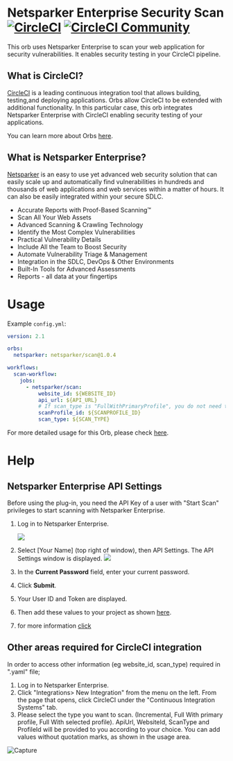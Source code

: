 # Netsparker Enterprise Security Scan [![CircleCI](https://circleci.com/gh/ahmetsonmez/netsparker-orb/tree/Alpha.svg?style=svg)](https://circleci.com/gh/ahmetsonmez/netsparker-orb/tree/Alpha) [![CircleCI Community](https://img.shields.io/badge/community-CircleCI%20Discuss-343434.svg)](https://discuss.circleci.com/c/ecosystem/orbs)


This orb uses Netsparker Enterprise to scan your web application for security vulnerabilities. It enables security testing in your CircleCI pipeline.

## What is CircleCI?

[CircleCI](https://circleci.com) is a leading continuous integration tool that allows building, testing,and deploying applications.
Orbs allow CircleCI to be extended with additional functionality. 
In this particular case, this orb integrates Netsparker Enterprise with CircleCI enabling security testing of your applications.

You can learn more about Orbs [here](https://circleci.com/docs/2.0/using-orbs/).

## What is Netsparker Enterprise?

[Netsparker](https://www.netsparker.com/) is an easy to use yet advanced web security solution that can easily scale up and automatically find vulnerabilities in hundreds and thousands of web applications and web services within a matter of hours. It can also be easily integrated within your secure SDLC.

 * Accurate Reports with Proof-Based Scanning™
 * Scan All Your Web Assets
 * Advanced Scanning & Crawling Technology
 * Identify the Most Complex Vulnerabilities
 * Practical Vulnerability Details
 * Include All the Team to Boost Security
 * Automate Vulnerability Triage & Management
 * Integration in the SDLC, DevOps & Other Environments
 * Built-In Tools for Advanced Assessments
 * Reports - all data at your fingertips
 
# Usage

Example `config.yml`:

```yaml
version: 2.1

orbs:
  netsparker: netsparker/scan@1.0.4

workflows:
  scan-workflow:
    jobs:
      - netsparker/scan:
          website_id: ${WEBSITE_ID}
          api_url: ${API_URL}
          # If scan_type is "FullWithPrimaryProfile", you do not need to fill in scanProfile_id.
          scanProfile_id: ${SCANPROFILE_ID}
          scan_type: ${SCAN_TYPE}
```

For more detailed usage for this Orb, please check [here](https://circleci.com/orbs/registry/orb/netsparker/scan).

# Help

## Netsparker Enterprise API Settings

Before using the plug-in, you need the API Key of a user with "Start Scan" privileges to start scanning with Netsparker Enterprise. 

1. Log in to Netsparker Enterprise. 

      <img src="https://dpsvdv74uwwos.cloudfront.net/statics/img/drive/e0n1pakkc5lwnnc-thyfnrrt2kg6jsb-xhm.png">  
      
2. Select [Your Name] (top right of window), then API Settings. The API Settings window is displayed.
      <img src="https://dpsvdv74uwwos.cloudfront.net/statics/img/drive/dqgyyhekmetqssamsjgjfmhaenflkh0jv1h.png">
  
3. In the **Current Password** field, enter your current password.

4. Click **Submit**.

5. Your User ID and Token are displayed.

6. Then add these values to your project as shown [here](https://circleci.com/blog/new-on-circleci-import-project-environment-variables/).

7. for more information [click](https://www.netsparker.com/support/api-settings/)

## Other areas required for CircleCI integration

In order to access other information (eg website_id, scan_type) required in ".yaml" file;
1. Log in to Netsparker Enterprise.
1. Click "Integrations> New Integration" from the menu on the left. From the page that opens, click CircleCI under the "Continuous Integration Systems" tab.
1. Please select the type you want to scan. (Incremental, Full With primary profile, Full With selected profile). ApiUrl, WebsiteId, ScanType and ProfileId will be provided to you according to your choice. You can add values without quotation marks, as shown in the usage area.

![Capture](https://user-images.githubusercontent.com/20044226/66570856-16f06680-eb77-11e9-9f79-0655db6a13a0.PNG)
